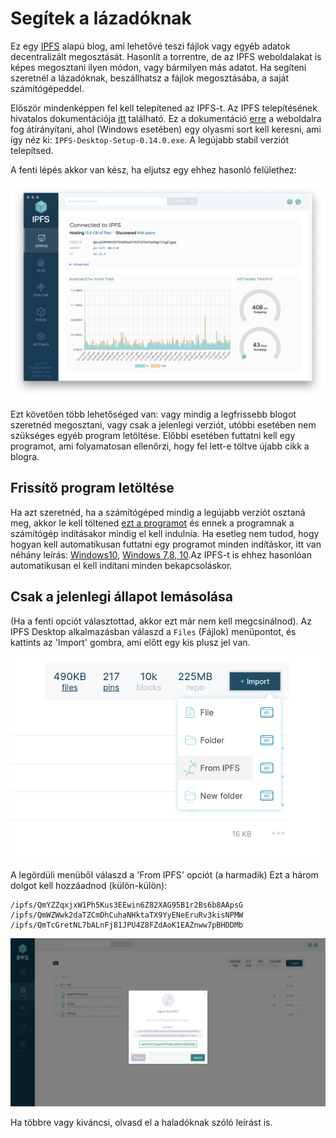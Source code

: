 # Segítek a lázadóknak

Ez egy [IPFS](https://en.wikipedia.org/wiki/InterPlanetary_File_System) alapú blog, ami lehetővé teszi fájlok vagy egyéb adatok decentralizált megosztását. Hasonlít a torrentre, de az IPFS weboldalakat is képes megosztani ilyen módon, vagy bármilyen más adatot. Ha segíteni szeretnél a lázadóknak, beszállhatsz a fájlok megosztásába, a saját számítógépeddel.

Először mindenképpen fel kell telepítened az IPFS-t. Az IPFS telepítésének hivatalos dokumentációja [itt](https://docs.ipfs.io/install/ipfs-desktop/) található. Ez a dokumentáció [erre](https://github.com/ipfs/ipfs-desktop/releases) a weboldalra fog átírányítani, ahol (Windows esetében) egy olyasmi sort kell keresni, ami így néz ki: `IPFS-Desktop-Setup-0.14.0.exe`. A legújabb stabil verziót telepítsed.

A fenti lépés akkor van kész, ha eljutsz egy ehhez hasonló felülethez:

![IPFS Desktop](desktop-status.png)

Ezt követően több lehetőséged van: vagy mindig a legfrissebb blogot szeretnéd megosztani, vagy csak a jelenlegi verziót, utóbbi esetében nem szükséges egyéb program letöltése. Előbbi esetében futtatni kell egy programot, ami folyamatosan ellenőrzi, hogy fel lett-e töltve újabb cikk a blogra.

## Frissítő program letöltése

Ha azt szeretnéd, ha a számítógéped mindig a legújabb verziót osztaná meg, akkor le kell töltened [ezt a programot](ipfs-blog-daemon) és ennek a programnak a számítógép indításakor mindig el kell indulnia. Ha esetleg nem tudod, hogy hogyan kell automatikusan futtatni egy programot minden indításkor, itt van néhány leírás: [Windows10](https://megnyitasa.com/blog/programok-hozzaadasa-inditashoz-a-windows-10-rendszerben/), [Windows 7,8, 10](https://www.laptopszaki.hu/blog/2016-04-05/tippek-trukkok-programok-hozzaadasa-az-automatikus-inditashoz).Az IPFS-t is ehhez hasonlóan automatikusan el kell indítani minden bekapcsoláskor.


## Csak a jelenlegi állapot lemásolása

(Ha a fenti opciót választottad, akkor ezt már nem kell megcsinálnod). Az IPFS Desktop alkalmazásban válaszd a `Files` (Fájlok) menüpontot, és kattints az 'Import' gombra, ami előtt egy kis plusz jel van. 

![Import gomb](import.png)

A legördüli menüből válaszd a 'From IPFS' opciót (a harmadik) Ezt a három dolgot kell hozzáadnod (külön-külön):
```
/ipfs/QmYZZqxjxW1Ph5Kus3EEwin6Z82XAG95B1r2Bs6b8AApsG
/ipfs/QmWZWwk2daTZCmDhCuhaNHktaTX9YyENeEruRv3kisNPMW
/ipfs/QmTcGretNL7bALnFj81JPU4Z8FZdAoK1EAZnww7pBHDDMb
```

![CID importálása](from_cid_big.png)

Ha többre vagy kiváncsi, olvasd el a haladóknak szóló leírást is.